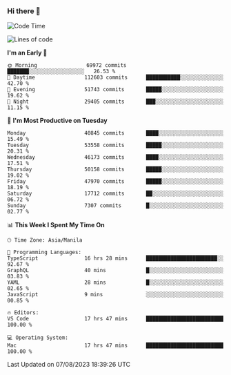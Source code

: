 ### Hi there 👋

<!--START_SECTION:waka-->
![Code Time](http://img.shields.io/badge/Code%20Time-4%2C212%20hrs%2020%20mins-blue)

![Lines of code](https://img.shields.io/badge/From%20Hello%20World%20I%27ve%20Written-103.4%20million%20lines%20of%20code-blue)

**I'm an Early 🐤** 

```text
🌞 Morning                69972 commits       ███████░░░░░░░░░░░░░░░░░░   26.53 % 
🌆 Daytime                112603 commits      ███████████░░░░░░░░░░░░░░   42.70 % 
🌃 Evening                51743 commits       █████░░░░░░░░░░░░░░░░░░░░   19.62 % 
🌙 Night                  29405 commits       ███░░░░░░░░░░░░░░░░░░░░░░   11.15 % 
```
📅 **I'm Most Productive on Tuesday** 

```text
Monday                   40845 commits       ████░░░░░░░░░░░░░░░░░░░░░   15.49 % 
Tuesday                  53558 commits       █████░░░░░░░░░░░░░░░░░░░░   20.31 % 
Wednesday                46173 commits       ████░░░░░░░░░░░░░░░░░░░░░   17.51 % 
Thursday                 50158 commits       █████░░░░░░░░░░░░░░░░░░░░   19.02 % 
Friday                   47970 commits       █████░░░░░░░░░░░░░░░░░░░░   18.19 % 
Saturday                 17712 commits       ██░░░░░░░░░░░░░░░░░░░░░░░   06.72 % 
Sunday                   7307 commits        █░░░░░░░░░░░░░░░░░░░░░░░░   02.77 % 
```


📊 **This Week I Spent My Time On** 

```text
🕑︎ Time Zone: Asia/Manila

💬 Programming Languages: 
TypeScript               16 hrs 28 mins      ███████████████████████░░   92.67 % 
GraphQL                  40 mins             █░░░░░░░░░░░░░░░░░░░░░░░░   03.83 % 
YAML                     28 mins             █░░░░░░░░░░░░░░░░░░░░░░░░   02.65 % 
JavaScript               9 mins              ░░░░░░░░░░░░░░░░░░░░░░░░░   00.85 % 

🔥 Editors: 
VS Code                  17 hrs 47 mins      █████████████████████████   100.00 % 

💻 Operating System: 
Mac                      17 hrs 47 mins      █████████████████████████   100.00 % 
```


 Last Updated on 07/08/2023 18:39:26 UTC
<!--END_SECTION:waka-->


<!--
**rad182/rad182** is a ✨ _special_ ✨ repository because its `README.md` (this file) appears on your GitHub profile.

Here are some ideas to get you started:

- 🔭 I’m currently working on ...
- 🌱 I’m currently learning ...
- 👯 I’m looking to collaborate on ...
- 🤔 I’m looking for help with ...
- 💬 Ask me about ...
- 📫 How to reach me: ...
- 😄 Pronouns: ...
- ⚡ Fun fact: ...
-->
